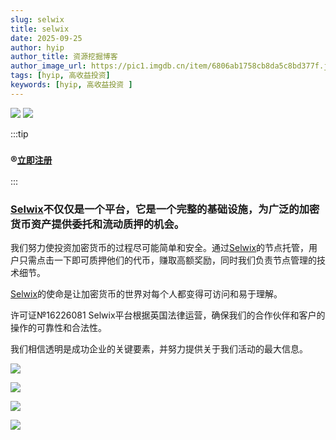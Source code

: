 ```yaml
---
slug: selwix
title: selwix
date: 2025-09-25
author: hyip
author_title: 资源挖掘博客
author_image_url: https://pic1.imgdb.cn/item/6806ab1758cb8da5c8bd377f.jpg
tags: [hyip, 高收益投资]
keywords: [hyip, 高收益投资 ]
---
```



![](https://pic1.imgdb.cn/item/684453f058cb8da5c8395418.png)
![](https://pic1.imgdb.cn/item/6844543e58cb8da5c839546e.png)


:::tip
### ®️[`立即注册`](https://selwix.cc/?ref=sel549955)
:::
### [Selwix](https://selwix.cc/?ref=sel549955)不仅仅是一个平台，它是一个完整的基础设施，为广泛的加密货币资产提供委托和流动质押的机会。

我们努力使投资加密货币的过程尽可能简单和安全。通过[Selwix](https://selwix.cc/?ref=sel549955)的节点托管，用户只需点击一下即可质押他们的代币，赚取高额奖励，同时我们负责节点管理的技术细节。

[Selwix](https://selwix.cc/?ref=sel549955)的使命是让加密货币的世界对每个人都变得可访问和易于理解。

许可证№16226081
Selwix平台根据英国法律运营，确保我们的合作伙伴和客户的操作的可靠性和合法性。

我们相信透明是成功企业的关键要素，并努力提供关于我们活动的最大信息。

![](https://pic1.imgdb.cn/item/6844567758cb8da5c839566a.png)

![](https://pic1.imgdb.cn/item/684456fe58cb8da5c8395693.png)

![](https://pic1.imgdb.cn/item/6844572658cb8da5c839569e.png)

![](https://pic1.imgdb.cn/item/684457a058cb8da5c83956ff.png)

